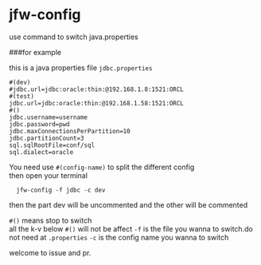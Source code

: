 # jfw-config
use command to switch java.properties

###for example  

this is a java properties file  `jdbc.properties`

```
#(dev)
#jdbc.url=jdbc:oracle:thin:@192.168.1.8:1521:ORCL
#(test)
jdbc.url=jdbc:oracle:thin:@192.168.1.58:1521:ORCL
#()
jdbc.username=username
jdbc.password=pwd
jdbc.maxConnectionsPerPartition=10
jdbc.partitionCount=3
sql.sqlRootFile=conf/sql
sql.dialect=oracle
```
You need use `#(config-name)` to split the different config  
then open your terminal
```
  jfw-config -f jdbc -c dev
```
then the part dev will be uncommented and the other will be commented

`#()` means stop to switch  
all the k-v below `#()` will not be affect
`-f` is the file you wanna to switch.do not need at `.properties`
`-c` is the config name you wanna to switch

welcome to issue and pr.
